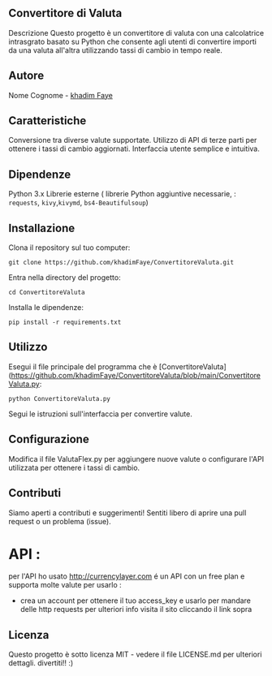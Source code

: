 ## Convertitore di Valuta
Descrizione
Questo progetto è un convertitore di valuta con una calcolatrice intrasgrato  basato su Python che consente agli utenti di convertire importi da una valuta all'altra utilizzando tassi di cambio in tempo reale.

## Autore
Nome Cognome - [khadim Faye](https://github.com/khadimFaye)


## Caratteristiche
Conversione tra diverse valute supportate.
Utilizzo di API di terze parti per ottenere i tassi di cambio aggiornati.
Interfaccia utente semplice e intuitiva.

## Dipendenze
Python 3.x
Librerie esterne ( librerie Python aggiuntive necessarie, : `requests`, `kivy`,`kivymd`, `bs4-Beautifulsoup`)

## Installazione
Clona il repository sul tuo computer:
``` 
git clone https://github.com/khadimFaye/ConvertitoreValuta.git
```
Entra nella directory del progetto:
```
cd ConvertitoreValuta
```
Installa le dipendenze:
```
pip install -r requirements.txt
```
## Utilizzo
Esegui il file principale del programma che è [ConvertitoreValuta](https://github.com/khadimFaye/ConvertitoreValuta/blob/main/ConvertitoreValuta.py:
```
python ConvertitoreValuta.py
```
Segui le istruzioni sull'interfaccia per convertire valute.

## Configurazione
Modifica il file ValutaFlex.py per aggiungere nuove valute o configurare l'API utilizzata per ottenere i tassi di cambio.
## Contributi
Siamo aperti a contributi e suggerimenti! Sentiti libero di aprire una pull request o un problema (issue).
 # API :
 per l'API ho usato http://currencylayer.com
 é un API con un free plan e supporta molte valute
 per usarlo :
 - crea un account per ottenere il tuo access_key e usarlo per mandare delle  http requests
   per ulteriori info visita il sito cliccando il link sopra 
 

## Licenza
Questo progetto è sotto licenza MIT - vedere il file LICENSE.md per ulteriori dettagli.
divertiti!! :)


